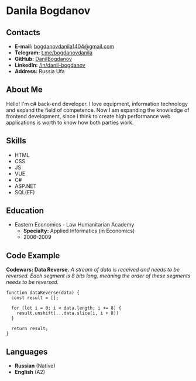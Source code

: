 # Danila Bogdanov
## Contacts
* **E-mail:** bogdanovdanila1404@gmail.com
* **Telegram:** [t.me/bogdanovdanila](https://t.me/bogdanovdanila)
* **GitHub:** [DanilBogdanov](https://github.com/DanilBogdanov)
* **LinkedIn:** [/in/danil-bogdanov](https://linkedin.com/in/danil-bogdanov)
* **Address:** Russia Ufa

## About Me
Hello! I'm c# back-end developer. I love equipment, information technology and expand the field of competence. Now I am expanding the knowledge of frontend development, since I think to create high performance web applications is worth to know how both parties work.

## Skills
* HTML
* CSS
* JS
* VUE
* C#
* ASP.NET
* SQL(EF)

## Education
* Eastern Economics - Law Humanitarian Academy
    + **Specialty:** Applied Informatics (in Economics)
    + 2006-2009
    
## Code Example
**Codewars: Data Reverse.** _A stream of data is received and needs to be reversed. Each segment is 8 bits long, meaning the order of these segments needs to be reversed._
```
function dataReverse(data) {
  const result = [];
  
  for (let i = 0; i < data.length; i += 8) {
    result.unshift(...data.slice(i, i + 8))
  }
  
  return result;
}
```

## Languages
* **Russian** (Native)
* **English** (A2)